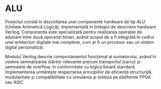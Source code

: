 # ALU
Proiectul constă în dezvoltarea unei componente hardware de tip ALU (Unitate Aritmetică Logică), implementată în limbajul de descriere hardware Verilog.
Componenta este specializată pentru realizarea operației de adunare între două operanzi binari, având scopul de a fi integrată în cadrul unei arhitecturi digitale mai complexe, cum ar fi un procesor sau un sistem digital personalizat.

Modulul Verilog descrie comportamentul funcțional al sumatorului, având în vedere semnalizarea stărilor relevante precum transportul (carry) și semnalele de overflow, în conformitate cu logica binară standard. Implementarea urmărește respectarea principiilor de eficiență structurală, modularitate și compatibilitate cu simularea și sinteza pe platforme FPGA sau ASIC.
